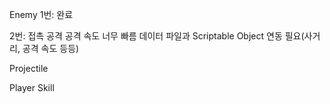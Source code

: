 
Enemy
1번:
	완료

2번:
	접촉 공격
	공격 속도 너무 빠름
	데이터 파일과 Scriptable Object 연동 필요(사거리, 공격 속도 등등)

Projectile

Player
	Skill

